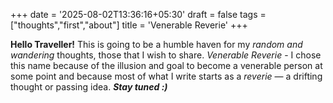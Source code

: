 +++
date = '2025-08-02T13:36:16+05:30'
draft = false
tags = ["thoughts","first","about"]
title = 'Venerable Reverie'
+++

**Hello Traveller!**
This is going to be a humble haven for my *random and wandering* thoughts, those that I wish to share.
*Venerable Reverie* - I chose this name because of the illusion and goal to become a venerable person at some point and because most of what I write starts as a *reverie* — a drifting thought or passing idea.
***Stay tuned :)***
